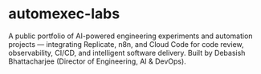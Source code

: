 # automexec-labs
A public portfolio of AI-powered engineering experiments and automation projects — integrating Replicate, n8n, and Cloud Code for code review, observability, CI/CD, and intelligent software delivery. Built by Debasish Bhattacharjee (Director of Engineering, AI &amp; DevOps).
